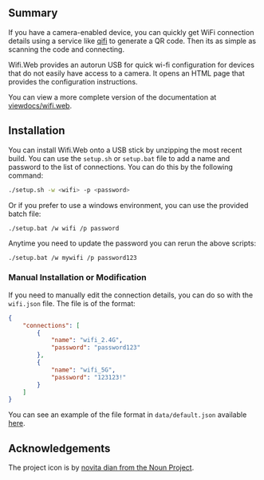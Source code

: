## Summary

If you have a camera-enabled device, you can quickly get WiFi connection details using a service like [qifi](https://qifi.org/) to generate a QR code. Then its as simple as scanning the code and connecting.

Wifi.Web provides an autorun USB for quick wi-fi configuration for devices that do not easily have access to a camera. It opens an HTML page that provides the configuration instructions.

You can view a more complete version of the documentation at [viewdocs/wifi.web](http://jrbeverly.viewdocs.io/wifi.web).

## Installation

You can install Wifi.Web onto a USB stick by unzipping the most recent build. You can use the `setup.sh` or `setup.bat` file to add a name and password to the list of connections. You can do this by the following command:

```bash
./setup.sh -w <wifi> -p <password>
```

Or if you prefer to use a windows environment, you can use the provided batch file:

```batch
./setup.bat /w wifi /p password 
```

Anytime you need to update the password you can rerun the above scripts:

```batch
./setup.bat /w mywifi /p password123 
```

### Manual Installation or Modification

If you need to manually edit the connection details, you can do so with the `wifi.json` file. The file is of the format:

```json
{
    "connections": [
        {
            "name": "wifi_2.4G",
            "password": "password123"
        },
        {
            "name": "wifi_5G",
            "password": "123123!"
        }
    ]
}
```

You can see an example of the file format in `data/default.json` available [here](src/data/default.json).

## Acknowledgements

The project icon is by [novita dian from the Noun Project](docs/icon/README.md).